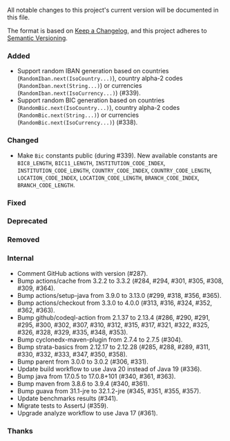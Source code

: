 All notable changes to this project's current version will be documented in this file.

The format is based on [Keep a Changelog](https://keepachangelog.com/en/1.0.0/), and this project adheres
to [Semantic Versioning](https://semver.org/spec/v2.0.0.html).

### Added

- Support random IBAN generation based on countries (`RandomIban.next(IsoCountry...)`), country alpha-2
  codes (`RandomIban.next(String...)`) or currencies (`RandomIban.next(IsoCurrency...)`) (#339).
- Support random BIC generation based on countries (`RandomBic.next(IsoCountry...)`), country alpha-2
  codes (`RandomBic.next(String...)`) or currencies (`RandomBic.next(IsoCurrency...)`) (#338).

### Changed

- Make `Bic` constants public (during #339). New available constants are `BIC8_LENGTH`,
  `BIC11_LENGTH`, `INSTITUTION_CODE_INDEX`, `INSTITUTION_CODE_LENGTH`, `COUNTRY_CODE_INDEX`,
  `COUNTRY_CODE_LENGTH`, `LOCATION_CODE_INDEX`, `LOCATION_CODE_LENGTH`, `BRANCH_CODE_INDEX`,
  `BRANCH_CODE_LENGTH`.

### Fixed

### Deprecated

### Removed

### Internal

- Comment GitHub actions with version (#287).
- Bump actions/cache from 3.2.2 to 3.3.2 (#284, #294, #301, #305, #308, #309, #364).
- Bump actions/setup-java from 3.9.0 to 3.13.0 (#299, #318, #356, #365).
- Bump actions/checkout from 3.3.0 to 4.0.0 (#313, #316, #324, #352, #362, #363).
- Bump github/codeql-action from 2.1.37 to 2.13.4 (#286, #290, #291, #295, #300, #302, #307, #310,
  #312, #315, #317, #321, #322, #325, #326, #328, #329, #335, #348, #353).
- Bump cyclonedx-maven-plugin from 2.7.4 to 2.7.5 (#304).
- Bump strata-basics from 2.12.17 to 2.12.28 (#285, #288, #289, #311, #330, #332, #333, #347, #350, #358).
- Bump parent from 3.0.0 to 3.0.2 (#306, #331).
- Update build workflow to use Java 20 instead of Java 19 (#336).
- Bump java from 17.0.5 to 17.0.8+101 (#340, #361, #363).
- Bump maven from 3.8.6 to 3.9.4 (#340, #361).
- Bump guava from 31.1-jre to 32.1.2-jre (#345, #351, #355, #357).
- Update benchmarks results (#341).
- Migrate tests to AssertJ (#359).
- Upgrade analyze workflow to use Java 17 (#361).

### Thanks
